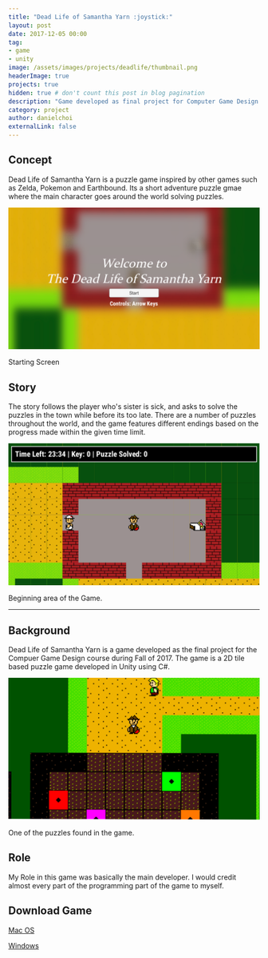 ```yaml
---
title: "Dead Life of Samantha Yarn :joystick:"
layout: post
date: 2017-12-05 00:00
tag: 
- game
- unity
image: /assets/images/projects/deadlife/thumbnail.png
headerImage: true
projects: true
hidden: true # don't count this post in blog pagination
description: "Game developed as final project for Computer Game Design Course"
category: project
author: danielchoi
externalLink: false
---
```


## Concept

Dead Life of Samantha Yarn is a puzzle game inspired by other games such as Zelda, Pokemon and Earthbound. Its a short adventure puzzle gmae where the main character goes around the world solving puzzles.

![Markdown Image][1]
<figcaption class="caption">Starting Screen</figcaption>

## Story

The story follows the player who's sister is sick, and asks to solve the puzzles in the town while before its too late. There are a number of puzzles throughout the world, and the game features different endings based on the progress made within the given time limit.

![Markdown Image][2]
<figcaption class="caption">Beginning area of the Game.</figcaption>

---

## Background

Dead Life of Samantha Yarn is a game developed as the final project for the Compuer Game Design course during Fall of 2017. The game is a 2D tile based puzzle game developed in Unity using C#. 

![Markdown Image][3]
<figcaption class="caption">One of the puzzles found in the game.</figcaption>

## Role
My Role in this game was basically the main developer. I would credit almost every part of the programming part of the game to myself.

## Download Game
[Mac OS](https://mega.nz/#!gFRgVIqB!8ocF46NWqjFnwEuAOBO-vXJ_c0OyVom53ztjWl6WUUc)

[Windows](https://mega.nz/#!UAZ3XJJK!0ZQbJWMxnJSy6rbVciCUa_XdwDlxwnDPu3ObdGRKmpA)

[1]:/assets/images/projects/deadlife/1.png
[2]:/assets/images/projects/deadlife/2.png
[3]:/assets/images/projects/deadlife/3.png